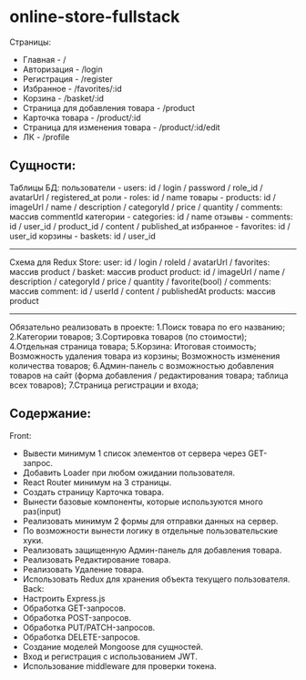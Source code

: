 # online-store-fullstack

Страницы:

- Главная - /
- Авторизация - /login
- Регистрация - /register
- Избранное - /favorites/:id
- Корзина - /basket/:id
- Страница для добавления товара - /product
- Карточка товара - /product/:id
- Страница для изменения товара - /product/:id/edit
- ЛК - /profile

## Сущности:

Таблицы БД:
пользователи - users: id / login / password / role_id / avatarUrl / registered_at
роли - roles: id / name
товары - products: id / imageUrl / name / description / categoryId / price / quantity / comments: массив commentId
категории - categories: id / name
отзывы - comments: id / user_id / product_id / content / published_at
избранное - favorites: id / user_id
корзины - baskets: id / user_id

---

Схема для Redux Store:
user: id / login / roleId / avatarUrl / favorites: массив product / basket: массив product
product: id / imageUrl / name / description / categoryId / price / quantity / favorite(bool) / comments: массив comment: id / userId / content / publishedAt
products: массив product

---

Обязательно реализовать в проекте:
1.Поиск товара по его названию;
2.Категории товаров;
3.Сортировка товаров (по стоимости);
4.Отдельная страница товара;
5.Корзина:
Итоговая стоимость;
Возможность удаления товара из корзины;
Возможность изменения количества товаров;
6.Админ-панель с возможностью добавления товаров на сайт (форма добавления / редактирования товара; таблица всех товаров);
7.Страница регистрации и входа;

## Содержание:

Front:

- Вывести минимум 1 список элементов от сервера через GET-запрос.
- Добавить Loader при любом ожидании пользователя.
- React Router минимум на 3 страницы.
- Создать страницу Карточка товара.
- Вынести базовые компоненты, которые используются много раз(input)
- Реализовать минимум 2 формы для отправки данных на сервер.
- По возможности вынести логику в отдельные пользовательские хуки.
- Реализовать защищенную Админ-панель для добавления товара.
- Реализовать Редактирование товара.
- Реализовать Удаление товара.
- Использовать Redux для хранения объекта текущего пользователя.
  Back:
- Настроить Express.js
- Обработка GET-запросов.
- Обработка POST-запросов.
- Обработка PUT/PATCH-запросов.
- Обработка DELETE-запросов.
- Создание моделей Mongoose для сущностей.
- Вход и регистрация с использованием JWT.
- Использование middleware для проверки токена.

